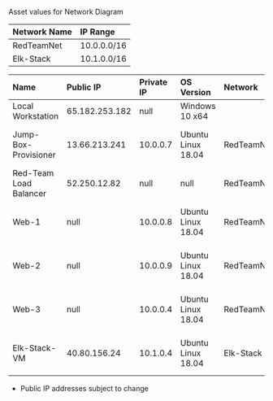 Asset values for Network Diagram

| Network Name | IP Range |  
| :------------ | :-------- |  
| RedTeamNet | 10.0.0.0/16 |  
| Elk-Stack | 10.1.0.0/16 |  

| Name | Public IP | Private IP | OS Version | Network | Notes |  
| :---- | :--------- | :---------- | :---------- | :------- | :----- |  
| Local Workstation | 65.182.253.182 | null | Windows 10 x64 |  
| Jump-Box-Provisioner | 13.66.213.241 | 10.0.0.7 | Ubuntu Linux 18.04 | RedTeamNet | AP to Web Server VMs |  
| Red-Team Load Balancer | 52.250.12.82 | null | null | RedTeamNet |  
| Web-1 | null | 10.0.0.8 | Ubuntu Linux 18.04 | RedTeamNet | DVWA running in Docker container |  
| Web-2 | null | 10.0.0.9 | Ubuntu Linux 18.04 | RedTeamNet | DVWA running in Docker container |  
| Web-3 | null | 10.0.0.4 | Ubuntu Linux 18.04 | RedTeamNet | DVWA running in Docker container |  
| Elk-Stack-VM | 40.80.156.24 | 10.1.0.4 | Ubuntu Linux 18.04 | Elk-Stack | ELK running in Docker Container |  

* Public IP addresses subject to change
